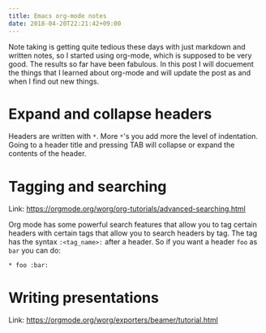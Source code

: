 ```yaml
---
title: Emacs org-mode notes
date: 2018-04-20T22:21:42+09:00
---
```


Note taking is getting quite tedious these days with just markdown and written notes,
so I started using org-mode, which is supposed to be very good. The results so far have
been fabulous. In this post I will docuement the things that I learned about org-mode
and will update the post as and when I find out new things.

# Expand and collapse headers

Headers are written with `*`. More `*`'s you add more the level of indentation. Going to
a header title and pressing TAB will collapse or expand the contents of the header.

# Tagging and searching

Link: https://orgmode.org/worg/org-tutorials/advanced-searching.html

Org mode has some powerful search features that allow you to tag certain headers with
certain tags that allow you to search headers by tag. The tag has the syntax `:<tag_name>:`
after a header. So if you want a header `foo` as `bar` you can do:
```
* foo :bar:
```

# Writing presentations

Link: https://orgmode.org/worg/exporters/beamer/tutorial.html
